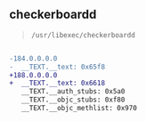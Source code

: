 ## checkerboardd

> `/usr/libexec/checkerboardd`

```diff

-184.0.0.0.0
-  __TEXT.__text: 0x65f8
+188.0.0.0.0
+  __TEXT.__text: 0x6618
   __TEXT.__auth_stubs: 0x5a0
   __TEXT.__objc_stubs: 0xf80
   __TEXT.__objc_methlist: 0x970

```
